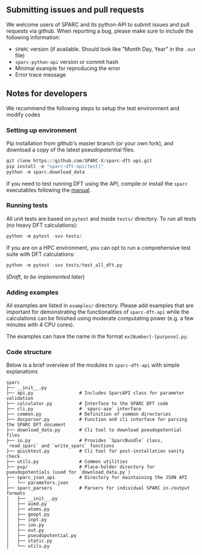 ## Submitting issues and pull requests
We welcome users of SPARC and its python-API to submit issues and pull requests via github.
When reporting a bug, please make sure to include the following information:

- `SPARC` version (if available. Should look like "Month Day, Year" in the `.out` file)
- `sparc-python-api` version or commit hash
- Minimal example for reproducing the error
- Error trace message

## Notes for developers

We recommend the following steps to setup the test environment and modify codes

### Setting up environment

Pip installation from github's master branch (or your own fork), and download
a copy of the latest pseudopotential files.

```python
git clone https://github.com/SPARC-X/sparc-dft-api.git
pip install -e "sparc-dft-api[test]"
python -m sparc.download_data
```

If you need to test running DFT using the API, compile or install the `sparc` executables following the [manual](https://github.com/SPARC-X/SPARC/blob/master/README.md). 


### Running tests

All unit tests are based on `pytest` and inside `tests/` directory. 
To run all tests (no heavy DFT calculations):
```python
python -m pytest -svv tests/
```

If you are on a HPC environment, you can opt to run a comprehensive test suite with DFT calculations:
```python
python -m pytest -svv tests/test_all_dft.py
```

(*Draft, to be implemented later*)

### Adding examples

All examples are listed in `examples/` directory. Please add examples that are important
for demonstrating the functionalities of `sparc-dft-api` while the calculations can be 
finished using moderate computating power (e.g. a few minutes with 4 CPU cores).

The examples can have the name in the format `ex[Number]-[purpose].py`.

### Code structure

Below is a brief overview of the modules in `sparc-dft-api` with simple explanations
```
sparc
├── __init__.py
├── api.py                 # Includes SparcAPI class for parameter validation
├── calculator.py          # Interface to the SPARC DFT code
├── cli.py                 # `sparc-ase` interface
├── common.py              # Definition of common directories
├── docparser.py           # Function and cli interface for parsing the SPARC DFT document
├── download_data.py       # Cli tool to download pseudopotential files
├── io.py                  # Provides `SparcBundle` class, `read_sparc` and `write_sparc` functions
├── quicktest.py           # Cli tool for post-installation sanity check
├── utils.py               # Common utilities
├── psp/                   # Place-holder directory for pseudopotentials (used for `download_data.py`)
├── sparc_json_api         # Directory for maintaining the JSON API
│   └── parameters.json
├── sparc_parsers          # Parsers for individual SPARC in-/output formats
│   ├── __init__.py        
│   ├── aimd.py
│   ├── atoms.py
│   ├── geopt.py
│   ├── inpt.py
│   ├── ion.py
│   ├── out.py
│   ├── pseudopotential.py
│   ├── static.py
│   └── utils.py
```
